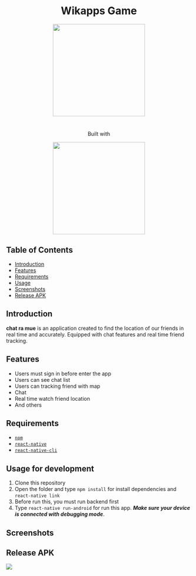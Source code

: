 <h1 align="center">Wikapps Game</h1>
<p align="center">
  <img width="250" src="https://dpulze.com/wp/wp-content/uploads/2017/06/ChaTraMue-Logo-17.jpg"/>
</p>

  #
  
<p align="center">
  Built with 
</p>
<p align="center">
  <img width="250" src="https://cdn.worldvectorlogo.com/logos/react-native-firebase-1.svg"/>
</p>


## Table of Contents

- [Introduction](#introduction)
- [Features](#features)
- [Requirements](#requirements)
- [Usage](#usage-for-development)
- [Screenshots](#screenshots)
- [Release APK](#release-apk)

## Introduction
<b>chat ra mue</b> is an application created to find the location of our friends in real time and accurately. Equipped with chat features and real time friend tracking.

## Features
* Users must sign in before enter the app
* Users can see chat list
* Users can tracking friend with map
* Chat
* Real time watch friend location
* And others

## Requirements
* [`npm`](https://www.npmjs.com/get-npm)
* [`react-native`](https://facebook.github.io/react-native/docs/getting-started)
* [`react-native-cli`](https://facebook.github.io/react-native/docs/getting-started)


## Usage for development
1. Clone this repository
3. Open the folder and type `npm install` for install dependencies and `react-native link`
4. Before run this, you must run backend first
5. Type `react-native run-android` for run this app. ***Make sure your device is connected with debugging mode***.

## Screenshots


## Release APK
<a href="https://drive.google.com/file/d/1RNj5fWgeBNrsER470yqB2stZemFY5KbR/view?usp=sharing">
  <img src="https://img.shields.io/badge/Download%20on%20the-Google%20Drive-blue.svg?style=popout&logo=google-drive"/>
</a>


